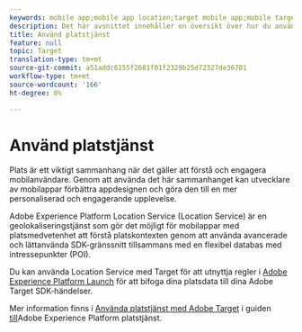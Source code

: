 ```yaml
---
keywords: mobile app;mobile app location;target mobile app;mobile target locations;location service;adobe experience cloud location service;pois;points of interest;sdk;location
description: Det här avsnittet innehåller en översikt över hur du använder Adobe Experience Platform Location Service i Adobe Target.
title: Använd platstjänst
feature: null
topic: Target
translation-type: tm+mt
source-git-commit: a51addc6155f2681f01f2329b25d72327de36701
workflow-type: tm+mt
source-wordcount: '166'
ht-degree: 0%

---
```



# Använd platstjänst

Plats är ett viktigt sammanhang när det gäller att förstå och engagera mobilanvändare. Genom att använda det här sammanhanget kan utvecklare av mobilappar förbättra appdesignen och göra den till en mer personaliserad och engagerande upplevelse.

Adobe Experience Platform Location Service (Location Service) är en geolokaliseringstjänst som gör det möjligt för mobilappar med platsmedvetenhet att förstå platskontexten genom att använda avancerade och lättanvända SDK-gränssnitt tillsammans med en flexibel databas med intressepunkter (POI).

Du kan använda Location Service med Target för att utnyttja regler i [Adobe Experience Platform Launch](https://docs.adobe.com/content/help/en/launch/using/overview.html) för att bifoga dina platsdata till dina Adobe Target SDK-händelser.

Mer information finns i [Använda platstjänst med Adobe Target](https://docs.adobe.com/content/help/en/places/using/use-places-with-other-solutions/places-target/places-target.html) i guiden [till](https://docs.adobe.com/content/help/en/places/using/home.html)Adobe Experience Platform platstjänst.
